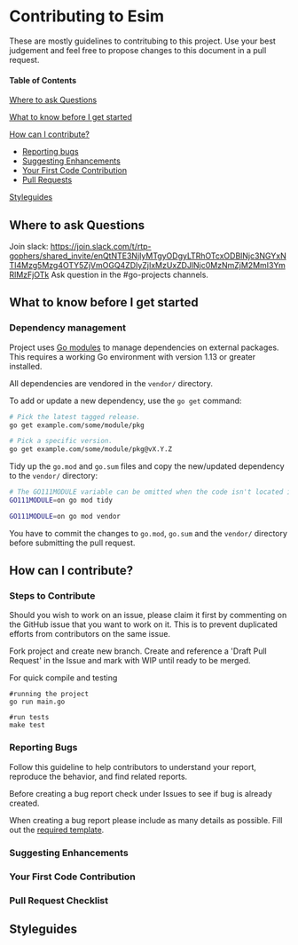 # Contributing to Esim
These are mostly guidelines to contritubing to this project.
Use your best judgement and feel free to propose changes to this document in a 
pull request.

#### Table of Contents


[Where to ask Questions](#i-have-a-question)

[What to know before I get started](#what-to-know-before-i-get-started)

[How can I contribute?](#how-can-i-contribute)
 * [Reporting bugs](#reporting-bugs)
 * [Suggesting Enhancements](#suggesting-enhancements)
 * [Your First Code Contribution](#your-first-code-contribution)
 * [Pull Requests](#pull-requests)
 
[Styleguides](#styleguides)


## Where to ask Questions

Join slack: 
https://join.slack.com/t/rtp-gophers/shared_invite/enQtNTE3NjIyMTgyODgyLTRhOTcxODBlNjc3NGYxNTI4Mzg5Mzg4OTY5ZjVmOGQ4ZDIyZjIxMzUxZDJlNjc0MzNmZjM2MmI3YmRlMzFjOTk
Ask question in the #go-projects channels.

## What to know before I get started

### Dependency management

Project uses [Go modules](https://golang.org/cmd/go/#hdr-Modules__module_versions__and_more) to manage dependencies on external packages. This requires a working Go environment with version 1.13 or greater installed.

All dependencies are vendored in the `vendor/` directory.

To add or update a new dependency, use the `go get` command:

```bash
# Pick the latest tagged release.
go get example.com/some/module/pkg

# Pick a specific version.
go get example.com/some/module/pkg@vX.Y.Z
```

Tidy up the `go.mod` and `go.sum` files and copy the new/updated dependency to the `vendor/` directory:


```bash
# The GO111MODULE variable can be omitted when the code isn't located in GOPATH.
GO111MODULE=on go mod tidy

GO111MODULE=on go mod vendor
```

You have to commit the changes to `go.mod`, `go.sum` and the `vendor/` directory before submitting the pull request.
 
 
## How can I contribute?

### Steps to Contribute
Should you wish to work on an issue, please claim it first by commenting on the GitHub issue that you want to work on it. 
This is to prevent duplicated efforts from contributors on the same issue.

Fork project and create new branch.
Create and reference a 'Draft Pull Request' in the Issue and mark with WIP until ready to be merged.  

For quick compile and testing
```
#running the project
go run main.go

#run tests
make test
```

### Reporting Bugs
Follow this guideline to help contributors to 
understand your report, reproduce the behavior, and find related reports.

Before creating a bug report check under Issues to see if bug is already 
created.

When creating a bug report please include as many details as possible.
Fill out the [required template](https://github.com/atom/.github/blob/master/.github/ISSUE_TEMPLATE/bug_report.md).

### Suggesting Enhancements

### Your First Code Contribution

### Pull Request Checklist




 
## Styleguides

